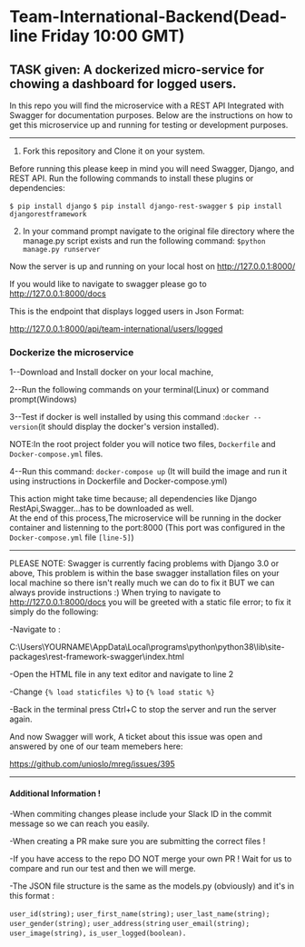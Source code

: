 # Team-International-Backend(Dead-line Friday 10:00 GMT)


TASK given: A dockerized micro-service for chowing a dashboard for logged users.
---------------------------------------------------------------------------------------------------------------------------------------

In this repo you will find the microservice with a REST API Integrated with Swagger for documentation purposes.
Below are the instructions on how to get this microservice up and running for testing or development purposes.

--------------------------------------------------------------------------------------------------------------------------------------

1) Fork this repository and Clone it on your system.

Before running this please keep in mind you will need Swagger, Django, and REST API.
Run the following commands to install these plugins or dependencies:

`$ pip install django`
`$ pip install django-rest-swagger`
`$ pip install djangorestframework`

2) In your command prompt navigate to the original file directory where the manage.py script exists and run the following command:
`$python manage.py runserver`

Now the server is up and running on your local host on http://127.0.0.1:8000/


If you would like to navigate to swagger please go to http://127.0.0.1:8000/docs 

This is the endpoint that displays logged users in Json Format:

http://127.0.0.1:8000/api/team-international/users/logged


###  Dockerize the microservice 


1--Download and Install docker on your local machine,

2--Run the following  commands on your terminal(Linux) or command prompt(Windows)

3--Test if docker is well installed by using this command :`docker --version`(it should display the docker's version installed).
   
   NOTE:In the root project folder you will notice two files, `Dockerfile` and `Docker-compose.yml` files.
   
4--Run this command: `docker-compose up` (It will build the image and run it using instructions in Dockerfile and 
   Docker-compose.yml)  
   
   This action might take time because; all dependencies like Django RestApi,Swagger...has to be downloaded as well.    
   At the end of this process,The microservice will be running in the docker container and listenning to the port:8000
   (This port was configured in the  `Docker-compose.yml` file `[line-5]`)
   
---------------------------------------------------------------------------------------------------------------------------------------


PLEASE NOTE: Swagger is currently facing problems with Django 3.0 or above, This problem is within the base swagger installation files on your local machine so there isn't really much we can do to fix it BUT we can always provide instructions :)
When trying to navigate to http://127.0.0.1:8000/docs you will be greeted with a static file error; to fix it simply do the following: 

-Navigate to :

C:\Users\YOURNAME\AppData\Local\programs\python\python38\lib\site-packages\rest-framework-swagger\index.html

-Open the HTML file in any text editor and navigate to line 2 

-Change `{% load staticfiles %}` to `{% load static %}`

-Back in the terminal press Ctrl+C to stop the server and run the server again. 

And now Swagger will work, A ticket about this issue was open and answered by one of our team memebers here:

https://github.com/unioslo/mreg/issues/395

----------------------------------------------------------------------------------------------------------------------------------------

####  Additional Information !

-When commiting changes please include your Slack ID in the commit message so we can reach you easily.

-When creating a PR make sure you are submitting the correct files !

-If you have access to the repo DO NOT merge your own PR ! Wait for us to compare and run our test and then we will merge. 

-The JSON file structure is the same as the models.py (obviously) and it's in this format :

`user_id(string);`
`user_first_name(string);`
`user_last_name(string);`
`user_gender(string);`
`user_address(string`
`user_email(string);`
`user_image(string),`
`is_user_logged(boolean).`

